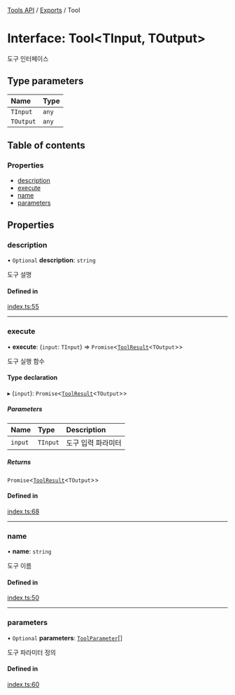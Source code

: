 [Tools API](../../) / [Exports](../modules) / Tool

# Interface: Tool\<TInput, TOutput\>

도구 인터페이스

## Type parameters

| Name | Type |
| :------ | :------ |
| `TInput` | `any` |
| `TOutput` | `any` |

## Table of contents

### Properties

- [description](Tool#description)
- [execute](Tool#execute)
- [name](Tool#name)
- [parameters](Tool#parameters)

## Properties

### description

• `Optional` **description**: `string`

도구 설명

#### Defined in

[index.ts:55](https://github.com/robotaio/robota/blob/1202ed01072674e4ff6307d72c09a57873f8f949/packages/tools/src/index.ts#L55)

___

### execute

• **execute**: (`input`: `TInput`) => `Promise`\<[`ToolResult`](ToolResult)\<`TOutput`\>\>

도구 실행 함수

#### Type declaration

▸ (`input`): `Promise`\<[`ToolResult`](ToolResult)\<`TOutput`\>\>

##### Parameters

| Name | Type | Description |
| :------ | :------ | :------ |
| `input` | `TInput` | 도구 입력 파라미터 |

##### Returns

`Promise`\<[`ToolResult`](ToolResult)\<`TOutput`\>\>

#### Defined in

[index.ts:68](https://github.com/robotaio/robota/blob/1202ed01072674e4ff6307d72c09a57873f8f949/packages/tools/src/index.ts#L68)

___

### name

• **name**: `string`

도구 이름

#### Defined in

[index.ts:50](https://github.com/robotaio/robota/blob/1202ed01072674e4ff6307d72c09a57873f8f949/packages/tools/src/index.ts#L50)

___

### parameters

• `Optional` **parameters**: [`ToolParameter`](ToolParameter)[]

도구 파라미터 정의

#### Defined in

[index.ts:60](https://github.com/robotaio/robota/blob/1202ed01072674e4ff6307d72c09a57873f8f949/packages/tools/src/index.ts#L60)
